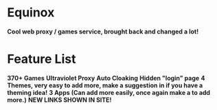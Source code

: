 # Equinox

**Cool web proxy / games service, brought back and changed a lot!**

# Feature List

**370+ Games**
**Ultraviolet Proxy**
**Auto Cloaking**
**Hidden "login" page**
**4 Themes, very easy to add more, make a suggestion in if you have a theming idea!**
**3 Apps (Can add more easily, once again make a to add more.)**
**NEW LINKS SHOWN IN SITE!**
